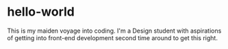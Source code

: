 # hello-world
This is my maiden voyage into coding. 
I'm a Design student with aspirations of getting into front-end development
second time around to get this right.
